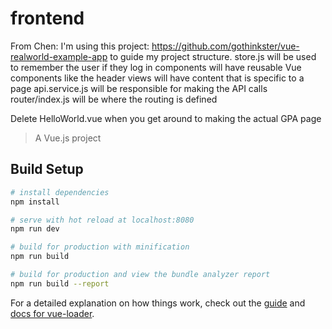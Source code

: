 # frontend
From Chen: I'm using this project: https://github.com/gothinkster/vue-realworld-example-app to guide my project structure.
store.js will be used to remember the user if they log in
components will have reusable Vue components like the header
views will have content that is specific to a page
api.service.js will be responsible for making the API calls
router/index.js will be where the routing is defined

Delete HelloWorld.vue when you get around to making the actual GPA page

> A Vue.js project

## Build Setup

``` bash
# install dependencies
npm install

# serve with hot reload at localhost:8080
npm run dev

# build for production with minification
npm run build

# build for production and view the bundle analyzer report
npm run build --report
```

For a detailed explanation on how things work, check out the [guide](http://vuejs-templates.github.io/webpack/) and [docs for vue-loader](http://vuejs.github.io/vue-loader).
